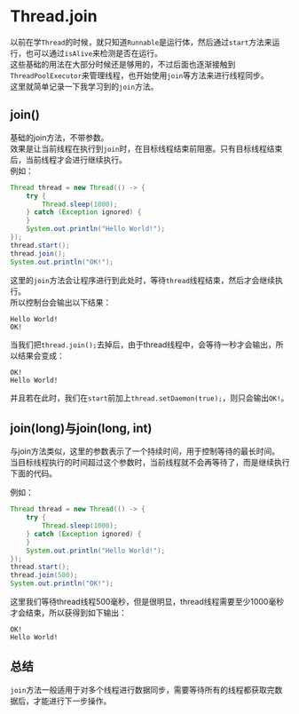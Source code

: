 # Thread.join

以前在学`Thread`的时候，就只知道`Runnable`是运行体，然后通过`start`方法来运行，也可以通过`isAlive`来检测是否在运行。  
这些基础的用法在大部分时候还是够用的，不过后面也逐渐接触到`ThreadPoolExecutor`来管理线程，也开始使用`join`等方法来进行线程同步。  
这里就简单记录一下我学习到的`join`方法。

## join()

基础的join方法，不带参数。  
效果是让当前线程在执行到`join`时，在目标线程结束前阻塞。只有目标线程结束后，当前线程才会进行继续执行。  
例如：

```java
Thread thread = new Thread(() -> {
    try {
        Thread.sleep(1000);
    } catch (Exception ignored) {
    }
    System.out.println("Hello World!");
});
thread.start();
thread.join();
System.out.println("OK!");
```

这里的`join`方法会让程序进行到此处时，等待`thread`线程结束，然后才会继续执行。  
所以控制台会输出以下结果：

```text
Hello World!
OK!
```

当我们把`thread.join();`去掉后，由于thread线程中，会等待一秒才会输出，所以结果会变成：

```text
OK!
Hello World!
```

并且若在此时，我们在`start`前加上`thread.setDaemon(true);`，则只会输出`OK!`。

## join(long)与join(long, int)

与join方法类似，这里的参数表示了一个持续时间，用于控制等待的最长时间。  
当目标线程执行的时间超过这个参数时，当前线程就不会再等待了，而是继续执行下面的代码。  

例如：

```java
Thread thread = new Thread(() -> {
    try {
        Thread.sleep(1000);
    } catch (Exception ignored) {
    }
    System.out.println("Hello World!");
});
thread.start();
thread.join(500);
System.out.println("OK!");
```

这里我们等待thread线程500毫秒，但是很明显，thread线程需要至少1000毫秒才会结束，所以获得到如下输出：

```text
OK!
Hello World!
```

## 总结

`join`方法一般适用于对多个线程进行数据同步，需要等待所有的线程都获取完数据后，才能进行下一步操作。